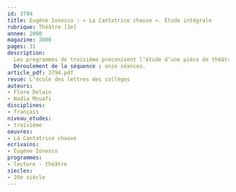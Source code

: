 ```yaml
---
id: 3794
title: Eugène Ionesco : « La Cantatrice chauve ». Étude intégrale
rubrique: Théâtre [3e]
annee: 2000
magazine: 2000
pages: 31
description: 
  Les programmes de troisième préconisent l’étude d’une pièce de théâtre du XXe siècle. Ils mettent également l’accent sur la pratique de l’oral, sur l’apprentissage de l’argumentation et recommandent le choix d’au moins une œuvre humoristique. L’étude de « La Cantatrice chauve » permet de réunir tous ces éléments. Les élèves, par le biais de l’humour et de la fantaisie, sont sensibilisés à l’argumentation, aux interrogations sur la communication entre les êtres et à la nécessité de reconstruire une dramaturgie différente sur les cendres de la société de l’après-guerre, ce qui permet d’établir des ponts entre le programme d’histoire et celui de français. « La Cantatrice chauve », sous des dehors comiques et absurdes, oblige le lecteur à s’interroger et à prendre position, donc à argumenter et à réfléchir.
  Déroulement de la séquence : onze séances.
article_pdf: 3794.pdf
revue: L’école des lettres des collèges
auteurs:
- Flore Delain
- Nadia Mouafi
disciplines:
- français
niveau_etudes:
- troisième
oeuvres:
- La Cantatrice chauve
ecrivains:
- Eugène Ionesco
programmes:
- lecture - théâtre
siecles:
- 20e siècle
---
```

